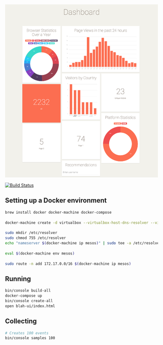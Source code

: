 ![Dashboard](/dashboard.png)

[![Build Status](https://travis-ci.org/dennis84/blah.svg?branch=master)](https://travis-ci.org/dennis84/blah)

## Setting up a Docker environment

```bash
brew install docker docker-machine docker-compose

docker-machine create -d virtualbox --virtualbox-host-dns-resolver --virtualbox-memory 4096 --virtualbox-disk-size 20000 mesos

sudo mkdir /etc/resolver
sudo chmod 755 /etc/resolver
echo "nameserver $(docker-machine ip mesos)" | sudo tee -a /etc/resolver/mesos

eval $(docker-machine env mesos)

sudo route -n add 172.17.0.0/16 $(docker-machine ip mesos)
```

## Running

```bash
bin/console build-all
docker-compose up
bin/console create-all
open blah-ui/index.html
```

## Collecting

```bash
# Creates 100 events
bin/console samples 100
```
